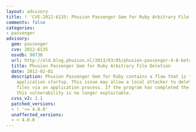 ```yaml
---
layout: advisory
title: ! 'CVE-2012-6135: Phusion Passenger Gem for Ruby Arbitrary File Deletion'
comments: false
categories:
- passenger
advisory:
  gem: passenger
  cve: 2012-6135
  osvdb: 90738
  url: http://old.blog.phusion.nl/2013/03/05/phusion-passenger-4-0-beta-1-and-2-arbitrary-file-deletion-vulnerability/
  title: Phusion Passenger Gem for Ruby Arbitrary File Deletion
  date: 2012-02-01
  description: Phusion Passenger Gem for Ruby contains a flaw that is triggered during
    application startup. This issue may allow a local attacker to delete arbitrary
    files via an application process. If the program has completed the start up process
    this vulnerability is no longer exploitable.
  cvss_v2: 2.1
  patched_versions:
  - ! '>= 4.0.0'
  unaffected_versions:
  - < 4.0.0
---
```


